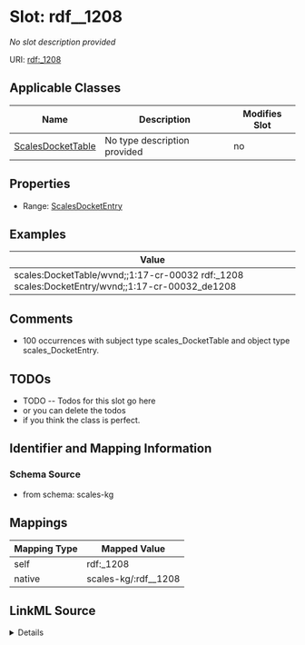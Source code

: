 

# Slot: rdf__1208


_No slot description provided_





URI: [rdf:_1208](http://www.w3.org/1999/02/22-rdf-syntax-ns#_1208)



<!-- no inheritance hierarchy -->





## Applicable Classes

| Name | Description | Modifies Slot |
| --- | --- | --- |
| [ScalesDocketTable](../classes/ScalesDocketTable.md) | No type description provided |  no  |







## Properties

* Range: [ScalesDocketEntry](../classes/ScalesDocketEntry.md)






## Examples

| Value |
| --- |
| scales:DocketTable/wvnd;;1:17-cr-00032 rdf:_1208 scales:DocketEntry/wvnd;;1:17-cr-00032_de1208 |

## Comments

* 100 occurrences with subject type scales_DocketTable and object type scales_DocketEntry.

## TODOs

* TODO -- Todos for this slot go here
* or you can delete the todos
* if you think the class is perfect.

## Identifier and Mapping Information







### Schema Source


* from schema: scales-kg




## Mappings

| Mapping Type | Mapped Value |
| ---  | ---  |
| self | rdf:_1208 |
| native | scales-kg/:rdf__1208 |




## LinkML Source

<details>
```yaml
name: rdf__1208
description: No slot description provided
todos:
- TODO -- Todos for this slot go here
- or you can delete the todos
- if you think the class is perfect.
comments:
- 100 occurrences with subject type scales_DocketTable and object type scales_DocketEntry.
examples:
- value: scales:DocketTable/wvnd;;1:17-cr-00032 rdf:_1208 scales:DocketEntry/wvnd;;1:17-cr-00032_de1208
from_schema: scales-kg
rank: 1000
slot_uri: rdf:_1208
alias: rdf__1208
domain_of:
- scales_DocketTable
range: scales_DocketEntry

```
</details>
